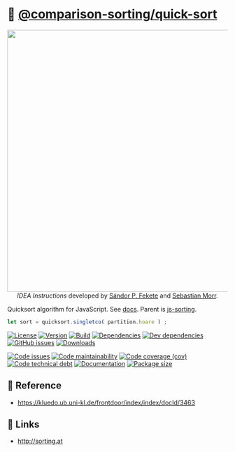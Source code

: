 :rabbit2: [@comparison-sorting/quick-sort](https://comparison-sorting.github.io/quick-sort)
==

<p align="center">
<a href="https://idea-instructions.com/quick-sort">
<img src="https://idea-instructions.com/quick-sort.png" width="600">
</a><br/>
<i>IDEA Instructions</i>
developed by
<a href="https://www.ibr.cs.tu-bs.de/users/fekete">Sándor P. Fekete</a>
and
<a href="https://morr.cc">Sebastian Morr</a>.
</p>

Quicksort algorithm for JavaScript.
See [docs](https://comparison-sorting.github.io/quick-sort).
Parent is [js-sorting](https://github.com/make-github-pseudonymous-again/js-sorting).

```js
let sort = quicksort.singletco( partition.hoare ) ;
```

[![License](https://img.shields.io/github/license/comparison-sorting/quick-sort.svg)](https://raw.githubusercontent.com/comparison-sorting/quick-sort/main/LICENSE)
[![Version](https://img.shields.io/npm/v/@comparison-sorting/quick-sort.svg)](https://www.npmjs.org/package/@comparison-sorting/quick-sort)
[![Build](https://img.shields.io/travis/comparison-sorting/quick-sort/main.svg)](https://travis-ci.org/comparison-sorting/quick-sort/branches)
[![Dependencies](https://img.shields.io/david/comparison-sorting/quick-sort.svg)](https://david-dm.org/comparison-sorting/quick-sort)
[![Dev dependencies](https://img.shields.io/david/dev/comparison-sorting/quick-sort.svg)](https://david-dm.org/comparison-sorting/quick-sort?type=dev)
[![GitHub issues](https://img.shields.io/github/issues/comparison-sorting/quick-sort.svg)](https://github.com/comparison-sorting/quick-sort/issues)
[![Downloads](https://img.shields.io/npm/dm/@comparison-sorting/quick-sort.svg)](https://www.npmjs.org/package/@comparison-sorting/quick-sort)

[![Code issues](https://img.shields.io/codeclimate/issues/comparison-sorting/quick-sort.svg)](https://codeclimate.com/github/comparison-sorting/quick-sort/issues)
[![Code maintainability](https://img.shields.io/codeclimate/maintainability/comparison-sorting/quick-sort.svg)](https://codeclimate.com/github/comparison-sorting/quick-sort/trends/churn)
[![Code coverage (cov)](https://img.shields.io/codecov/c/gh/comparison-sorting/quick-sort/main.svg)](https://codecov.io/gh/comparison-sorting/quick-sort)
[![Code technical debt](https://img.shields.io/codeclimate/tech-debt/comparison-sorting/quick-sort.svg)](https://codeclimate.com/github/comparison-sorting/quick-sort/trends/technical_debt)
[![Documentation](https://comparison-sorting.github.io/quick-sort/badge.svg)](https://comparison-sorting.github.io/quick-sort/source.html)
[![Package size](https://img.shields.io/bundlephobia/minzip/@comparison-sorting/quick-sort)](https://bundlephobia.com/result?p=@comparison-sorting/quick-sort)

## :scroll: Reference

  - https://kluedo.ub.uni-kl.de/frontdoor/index/index/docId/3463

## :link: Links

  - http://sorting.at
